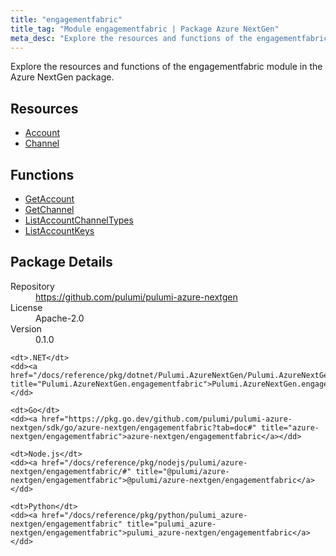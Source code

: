 ```yaml
---
title: "engagementfabric"
title_tag: "Module engagementfabric | Package Azure NextGen"
meta_desc: "Explore the resources and functions of the engagementfabric module in the Azure NextGen package."
---
```


<!-- WARNING: this file was generated by Pulumi Docs Generator. -->
<!-- Do not edit by hand unless you're certain you know what you are doing! -->

Explore the resources and functions of the engagementfabric module in the Azure NextGen package.

<h2 id="resources">Resources</h2>
<ul class="api">
    <li><a href="account" title="Account"><span class="symbol resource"></span>Account</a></li>
    <li><a href="channel" title="Channel"><span class="symbol resource"></span>Channel</a></li>
</ul>

<h2 id="functions">Functions</h2>
<ul class="api">
    <li><a href="getaccount" title="GetAccount"><span class="symbol function"></span>GetAccount</a></li>
    <li><a href="getchannel" title="GetChannel"><span class="symbol function"></span>GetChannel</a></li>
    <li><a href="listaccountchanneltypes" title="ListAccountChannelTypes"><span class="symbol function"></span>ListAccountChannelTypes</a></li>
    <li><a href="listaccountkeys" title="ListAccountKeys"><span class="symbol function"></span>ListAccountKeys</a></li>
</ul>

<h2 id="package-details">Package Details</h2>
<dl class="package-details">
	<dt>Repository</dt>
	<dd><a href="https://github.com/pulumi/pulumi-azure-nextgen">https://github.com/pulumi/pulumi-azure-nextgen</a></dd>
	<dt>License</dt>
	<dd>Apache-2.0</dd>
	<dt>Version</dt>
	<dd>0.1.0</dd>
</dl>



<dl class="tabular">

    <dt>.NET</dt>
    <dd><a href="/docs/reference/pkg/dotnet/Pulumi.AzureNextGen/Pulumi.AzureNextGen.engagementfabric.html" title="Pulumi.AzureNextGen.engagementfabric">Pulumi.AzureNextGen.engagementfabric</a></dd>

    <dt>Go</dt>
    <dd><a href="https://pkg.go.dev/github.com/pulumi/pulumi-azure-nextgen/sdk/go/azure-nextgen/engagementfabric?tab=doc#" title="azure-nextgen/engagementfabric">azure-nextgen/engagementfabric</a></dd>

    <dt>Node.js</dt>
    <dd><a href="/docs/reference/pkg/nodejs/pulumi/azure-nextgen/engagementfabric/#" title="@pulumi/azure-nextgen/engagementfabric">@pulumi/azure-nextgen/engagementfabric</a></dd>

    <dt>Python</dt>
    <dd><a href="/docs/reference/pkg/python/pulumi_azure-nextgen/engagementfabric" title="pulumi_azure-nextgen/engagementfabric">pulumi_azure-nextgen/engagementfabric</a></dd>

</dl>

